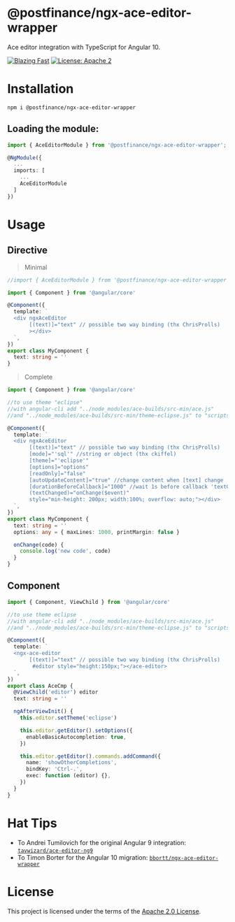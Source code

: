 # @postfinance/ngx-ace-editor-wrapper

Ace editor integration with TypeScript for Angular 10.

[![Blazing Fast](https://img.shields.io/badge/speed-blazing%20%F0%9F%94%A5-brightgreen.svg)](https://twitter.com/acdlite/status/974390255393505280)
[![License: Apache 2](https://img.shields.io/badge/License-Apache2-blue.svg)](https://opensource.org/licenses/Apache-2.0)

# Installation

`npm i @postfinance/ngx-ace-editor-wrapper`

## Loading the module:

```ts
import { AceEditorModule } from '@postfinance/ngx-ace-editor-wrapper';

@NgModule({
  ...
  imports: [
    ...
    AceEditorModule
  ]
})
```

# Usage

## Directive

> Minimal

```ts
//import { AceEditorModule } from '@postfinance/ngx-ace-editor-wrapper';

import { Component } from '@angular/core'

@Component({
  template: `
  <div ngxAceEditor
       [(text)]="text" // possible two way binding (thx ChrisProlls)
       ></div>
  `,
})
export class MyComponent {
  text: string = ''
}
```

> Complete

```ts
import { Component } from '@angular/core'

//to use theme "eclipse"
//with angular-cli add "../node_modules/ace-builds/src-min/ace.js"
//and "../node_modules/ace-builds/src-min/theme-eclipse.js" to "scripts" var into the file angular-cli.json

@Component({
  template: `
  <div ngxAceEditor
       [(text)]="text" // possible two way binding (thx ChrisProlls)
       [mode]="'sql'" //string or object (thx ckiffel)
       [theme]="'eclipse'"
       [options]="options"
       [readOnly]="false"
       [autoUpdateContent]="true" //change content when [text] change
       [durationBeforeCallback]="1000" //wait 1s before callback 'textChanged' sends new value
       (textChanged)="onChange($event)"
       style="min-height: 200px; width:100%; overflow: auto;"></div>
  `,
})
export class MyComponent {
  text: string = ''
  options: any = { maxLines: 1000, printMargin: false }

  onChange(code) {
    console.log('new code', code)
  }
}
```

## Component

```ts
import { Component, ViewChild } from '@angular/core'

//to use theme eclipse
//with angular-cli add "../node_modules/ace-builds/src-min/ace.js"
//and "../node_modules/ace-builds/src-min/theme-eclipse.js" to "scripts" var into the file angular-cli.json

@Component({
  template: `
  <ngx-ace-editor
       [(text)]="text" // possible two way binding (thx ChrisProlls)
        #editor style="height:150px;"></ace-editor>
  `,
})
export class AceCmp {
  @ViewChild('editor') editor
  text: string = ''

  ngAfterViewInit() {
    this.editor.setTheme('eclipse')

    this.editor.getEditor().setOptions({
      enableBasicAutocompletion: true,
    })

    this.editor.getEditor().commands.addCommand({
      name: 'showOtherCompletions',
      bindKey: 'Ctrl-.',
      exec: function (editor) {},
    })
  }
}
```

# Hat Tips

- To Andrei Tumilovich for the original Angular 9 integration: [`tavwizard/ace-editor-ng9`](https://github.com/tavwizard/ace-editor-ng9)
- To Timon Borter for the Angular 10 migration: [`bbortt/ngx-ace-editor-wrapper`](https://github.com/bbortt/ngx-ace-editor-wrapper)

# License

This project is licensed under the terms of the [Apache 2.0 License](https://raw.githubusercontent.com/postfinance/ngx-ace-editor-wrapper/canary/LICENSE).
